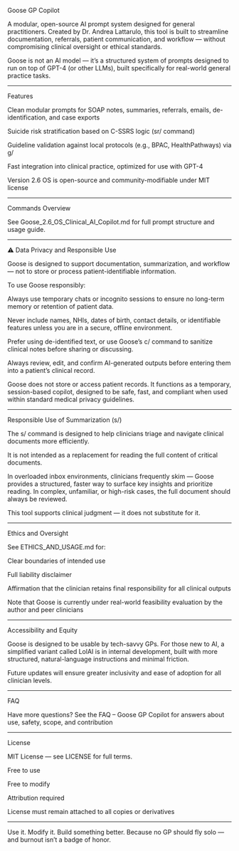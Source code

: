 Goose GP Copilot

A modular, open-source AI prompt system designed for general practitioners. Created by Dr. Andrea Lattarulo, this tool is built to streamline documentation, referrals, patient communication, and workflow — without compromising clinical oversight or ethical standards.

Goose is not an AI model — it’s a structured system of prompts designed to run on top of GPT-4 (or other LLMs), built specifically for real-world general practice tasks.

---

Features

Clean modular prompts for SOAP notes, summaries, referrals, emails, de-identification, and case exports

Suicide risk stratification based on C-SSRS logic (sr/ command)

Guideline validation against local protocols (e.g., BPAC, HealthPathways) via g/

Fast integration into clinical practice, optimized for use with GPT-4

Version 2.6 OS is open-source and community-modifiable under MIT license



---

Commands Overview

See Goose_2.6_OS_Clinical_AI_Copilot.md for full prompt structure and usage guide.


---

⚠️ Data Privacy and Responsible Use

Goose is designed to support documentation, summarization, and workflow — not to store or process patient-identifiable information.

To use Goose responsibly:

Always use temporary chats or incognito sessions to ensure no long-term memory or retention of patient data.

Never include names, NHIs, dates of birth, contact details, or identifiable features unless you are in a secure, offline environment.

Prefer using de-identified text, or use Goose’s c/ command to sanitize clinical notes before sharing or discussing.

Always review, edit, and confirm AI-generated outputs before entering them into a patient’s clinical record.


Goose does not store or access patient records. It functions as a temporary, session-based copilot, designed to be safe, fast, and compliant when used within standard medical privacy guidelines.


---

Responsible Use of Summarization (s/)

The s/ command is designed to help clinicians triage and navigate clinical documents more efficiently.

It is not intended as a replacement for reading the full content of critical documents.

In overloaded inbox environments, clinicians frequently skim — Goose provides a structured, faster way to surface key insights and prioritize reading. In complex, unfamiliar, or high-risk cases, the full document should always be reviewed.

This tool supports clinical judgment — it does not substitute for it.


---

Ethics and Oversight

See ETHICS_AND_USAGE.md for:

Clear boundaries of intended use

Full liability disclaimer

Affirmation that the clinician retains final responsibility for all clinical outputs

Note that Goose is currently under real-world feasibility evaluation by the author and peer clinicians



---

Accessibility and Equity

Goose is designed to be usable by tech-savvy GPs. For those new to AI, a simplified variant called LolAI is in internal development, built with more structured, natural-language instructions and minimal friction.

Future updates will ensure greater inclusivity and ease of adoption for all clinician levels.


---

FAQ

Have more questions?
See the FAQ – Goose GP Copilot for answers about use, safety, scope, and contribution


---

License

MIT License — see LICENSE for full terms.

Free to use

Free to modify

Attribution required

License must remain attached to all copies or derivatives



---

Use it. Modify it. Build something better. Because no GP should fly solo — and burnout isn’t a badge of honor.
